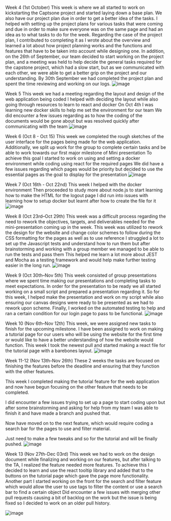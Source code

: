 Week 4 (1st October)
This week is where we all started to work on kickstarting the Captsone project and started laying down a base plan. We also have our project plan due in order to get a better idea of the tasks.
I helped with setting up the project plans for various tasks that were coming and due in order to make sure everyone was on the same page and had an idea as to what tasks to do for the week.
Regarding the case of the project plan, I contributed to completing it as I wrote about the overview and learned a lot about how project planning works and the functions and features that have to be taken into account while designing one.
In addition, on the 26th of September, our team decided to start working on the project plan, and a meeting was held to help decide the general tasks required for the capstone project, which had a slow start, but as we communicated with each other, we were able to get a better grip on the project and our understanding.
By 30th September we had completed the project plan and spent the time reviewing and working on our logs.
![image](https://github.com/COSC-499-W2023/year-long-project-team-11/assets/95616247/2acadadb-6c12-49d9-a24d-a469e58c023c)


Week 5 
This week we had a meeting regarding the layout and design of the web application being coded
I helped with deciding the layout while also going through resources to learn to react and docker 
On Oct 4th I was learning new docker skills to help me set the environment for our team
We did encounter a few issues regarding as to how the coding of the documents would be gone about but was resolved quickly after communicating with the team
![image](https://github.com/COSC-499-W2023/year-long-project-team-11/assets/95616247/0dfe6aa9-edbc-4a58-bf4d-4ade06c3e757)

Week 6 (Oct 8 - Oct 15)
This week we completed the rough sketches of the user interface for the pages being made for the web application.
Additionally, we split up work for the group to complete certain tasks and be able to work towards our first major milestone of Mini presentation
To achieve this goal I started to work on using and setting a docker environment while coding using react for the required pages
We did have a few issues regarding which pages would be priority but decided to use the essential pages as the goal to display for the presentation
![image](https://github.com/COSC-499-W2023/year-long-project-team-11/assets/95616247/5840dc21-0a4a-4a29-9797-b924a011b3b0)

Week 7 (Oct 16th - Oct 22nd)
This week I helped with the docker environment 
Then proceeded to study more about node.js to start learning how to make the HTML for the logout page
I did run into issues with learning how to setup docker but learnt after how to create the file for it
![image](https://github.com/COSC-499-W2023/year-long-project-team-11/assets/95616247/581a2c19-a3b0-48a8-9742-3a512df7eb98)

Week 8 (Oct 23rd–Oct 29th)
This week was a difficult process regarding the need to rework the objectives, targets, and deliverables needed for the mini-presentation coming up in the week.
This week was utilized to rework the design for the website and change color schemes to follow during the CSS formatting for the pages as well as to use reference
I struggled a lot to set up the Javascript tests and understand how to run them but after brainstorming and working with a group member we managed to be able to run the tests and pass them
This helped me learn a lot more about JEST and Mocha as a testing framework and would help make further testing easier in the long run.
![image](https://github.com/COSC-499-W2023/year-long-project-team-11/assets/95616247/c36de39e-42e9-441b-a53c-7c0ce7d275eb)

Week 9 (Oct 30th–Nov 5th)
This week consisted of group presentations where we spent time making our presentations and completing tasks to meet expectations.
In order for the presentation to be ready we all started working on a small script and prepared a presentation regarding it.
So for this week, I helped make the presentation and work on my script while also ensuring our canvas designs were ready to be presented as we had to rework upon scheme.
Finally, I worked on the automated testing to help and ran a certain condition for our login page to pass to be functional.
![image](https://github.com/COSC-499-W2023/year-long-project-team-11/assets/95616247/5eb1eccf-c5b9-41ed-9085-7e63621511ef)

Week 10 (Nov 6th–Nov 12th)
This week, we were assigned new tasks to finish for the upcoming milestone.
I have been assigned to work on making a tutorial page for our users who will be using the website for the first time or would like to have a better understanding of how the website would function.
This week I took the newest pull and started making a react file for the tutorial page with a barebones layout.
![image](https://github.com/COSC-499-W2023/year-long-project-team-11/assets/95616247/3ebcf966-f470-4d84-b036-91b06f8ca6ee)

Week 11-12 (Nov 13th-Nov 26th)
These 2 weeks the tasks are focused on finishing the features before the deadline and ensuring that they function with the other features.

This week I completed making the tutorial feature for the web application and now have begun focusing on the other feature that needs to be completed.

I did encounter a few issues trying to set up a page to start coding upon but after some brainstorming and asking for help from my team I was able to finish it and have made a branch and pushed that.

Now have moved on to the next feature, which would require coding a search bar for the pages to use and filter material.

Just need to make a few tweaks and so for the tutorial and will be finally pushed.
![image](https://github.com/COSC-499-W2023/year-long-project-team-11/assets/95616247/cd286a92-f802-4db6-b7db-97a976cad0ee)

Week 13 (Nov 27th-Dec 03rd)
This week we had to work on the design document while finalizing and working on our features, but after talking to the TA, I realized the feature needed more features.
To achieve this I decided to learn and use the react tooltip library and added that to the buttons on the tutorial page which gave the page more functionality. 
Another part I started working on the front for the search and filter feature which would allow the user to use tags to filter the content or use a search bar to find a certain object 
Did encounter a few issues with merging other pull requests causing a bit of backlog on the work but the issue is being fixed so I decided to work on an older pull history.

![image](https://github.com/COSC-499-W2023/year-long-project-team-11/assets/95616247/d1717f92-b9c3-45cf-82f7-4435fafdeaa5)



